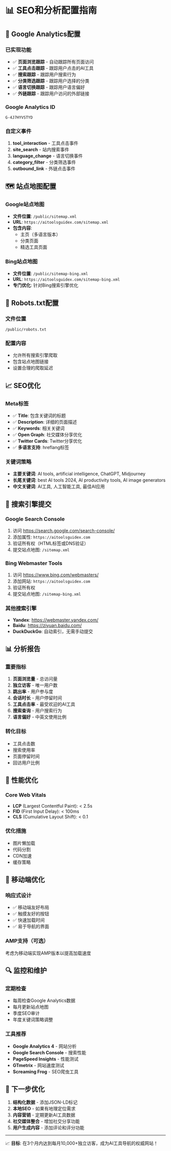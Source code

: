 # 📊 SEO和分析配置指南

## 🎯 Google Analytics配置

### 已实现功能
- ✅ **页面浏览跟踪** - 自动跟踪所有页面访问
- ✅ **工具点击跟踪** - 跟踪用户点击的AI工具
- ✅ **搜索跟踪** - 跟踪用户搜索行为
- ✅ **分类筛选跟踪** - 跟踪用户选择的分类
- ✅ **语言切换跟踪** - 跟踪用户语言偏好
- ✅ **外链跟踪** - 跟踪用户访问的外部链接

### Google Analytics ID
```
G-4J7HYVSTYD
```

### 自定义事件
1. **tool_interaction** - 工具点击事件
2. **site_search** - 站内搜索事件
3. **language_change** - 语言切换事件
4. **category_filter** - 分类筛选事件
5. **outbound_link** - 外链点击事件

## 🗺️ 站点地图配置

### Google站点地图
- **文件位置**: `/public/sitemap.xml`
- **URL**: `https://aitoolsguidex.com/sitemap.xml`
- **包含内容**:
  - 主页（多语言版本）
  - 分类页面
  - 精选工具页面

### Bing站点地图
- **文件位置**: `/public/sitemap-bing.xml`
- **URL**: `https://aitoolsguidex.com/sitemap-bing.xml`
- **专门优化**: 针对Bing搜索引擎优化

## 🤖 Robots.txt配置

### 文件位置
`/public/robots.txt`

### 配置内容
- 允许所有搜索引擎爬取
- 包含站点地图链接
- 设置合理的爬取延迟

## 📈 SEO优化

### Meta标签
- ✅ **Title**: 包含关键词的标题
- ✅ **Description**: 详细的页面描述
- ✅ **Keywords**: 相关关键词
- ✅ **Open Graph**: 社交媒体分享优化
- ✅ **Twitter Cards**: Twitter分享优化
- ✅ **多语言支持**: hreflang标签

### 关键词策略
- **主要关键词**: AI tools, artificial intelligence, ChatGPT, Midjourney
- **长尾关键词**: best AI tools 2024, AI productivity tools, AI image generators
- **中文关键词**: AI工具, 人工智能工具, 最佳AI应用

## 🔧 搜索引擎提交

### Google Search Console
1. 访问 https://search.google.com/search-console/
2. 添加属性: `https://aitoolsguidex.com`
3. 验证所有权（HTML标签或DNS验证）
4. 提交站点地图: `/sitemap.xml`

### Bing Webmaster Tools
1. 访问 https://www.bing.com/webmasters/
2. 添加网站: `https://aitoolsguidex.com`
3. 验证所有权
4. 提交站点地图: `/sitemap-bing.xml`

### 其他搜索引擎
- **Yandex**: https://webmaster.yandex.com/
- **Baidu**: https://ziyuan.baidu.com/
- **DuckDuckGo**: 自动索引，无需手动提交

## 📊 分析报告

### 重要指标
1. **页面浏览量** - 总访问量
2. **独立访客** - 唯一用户数
3. **跳出率** - 用户参与度
4. **会话时长** - 用户停留时间
5. **工具点击率** - 最受欢迎的AI工具
6. **搜索查询** - 用户搜索行为
7. **语言偏好** - 中英文使用比例

### 转化目标
- 工具点击数
- 搜索使用率
- 页面停留时间
- 回访用户比例

## 🚀 性能优化

### Core Web Vitals
- **LCP** (Largest Contentful Paint): < 2.5s
- **FID** (First Input Delay): < 100ms
- **CLS** (Cumulative Layout Shift): < 0.1

### 优化措施
- 图片懒加载
- 代码分割
- CDN加速
- 缓存策略

## 📱 移动端优化

### 响应式设计
- ✅ 移动端友好布局
- ✅ 触摸友好的按钮
- ✅ 快速加载时间
- ✅ 易于导航的界面

### AMP支持（可选）
考虑为移动端实现AMP版本以提高加载速度

## 🔍 监控和维护

### 定期检查
- 每周检查Google Analytics数据
- 每月更新站点地图
- 季度SEO审计
- 年度关键词策略调整

### 工具推荐
- **Google Analytics 4** - 网站分析
- **Google Search Console** - 搜索性能
- **PageSpeed Insights** - 性能测试
- **GTmetrix** - 网站速度测试
- **Screaming Frog** - SEO爬虫工具

## 🎯 下一步优化

1. **结构化数据** - 添加JSON-LD标记
2. **本地SEO** - 如果有地理定位需求
3. **内容营销** - 定期更新AI工具数据
4. **社交媒体整合** - 增加社交分享功能
5. **用户生成内容** - 添加评论和评分功能

---

📈 **目标**: 在3个月内达到每月10,000+独立访客，成为AI工具导航的权威网站！
